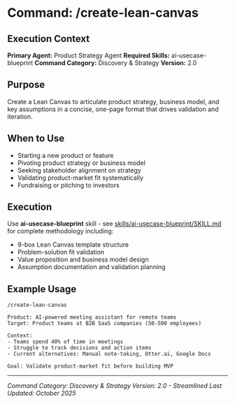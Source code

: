 # Command: /create-lean-canvas

## Execution Context
**Primary Agent:** Product Strategy Agent
**Required Skills:** ai-usecase-blueprint
**Command Category:** Discovery & Strategy
**Version:** 2.0

## Purpose
Create a Lean Canvas to articulate product strategy, business model, and key assumptions in a concise, one-page format that drives validation and iteration.

## When to Use
- Starting a new product or feature
- Pivoting product strategy or business model
- Seeking stakeholder alignment on strategy
- Validating product-market fit systematically
- Fundraising or pitching to investors

## Execution
Use **ai-usecase-blueprint** skill - see [skills/ai-usecase-blueprint/SKILL.md](../../skills/ai-usecase-blueprint/SKILL.md) for complete methodology including:
- 9-box Lean Canvas template structure
- Problem-solution fit validation
- Value proposition and business model design
- Assumption documentation and validation planning

## Example Usage
```
/create-lean-canvas

Product: AI-powered meeting assistant for remote teams
Target: Product teams at B2B SaaS companies (50-500 employees)

Context:
- Teams spend 40% of time in meetings
- Struggle to track decisions and action items
- Current alternatives: Manual note-taking, Otter.ai, Google Docs

Goal: Validate product-market fit before building MVP
```

---

*Command Category: Discovery & Strategy*
*Version: 2.0 - Streamlined*
*Last Updated: October 2025*
